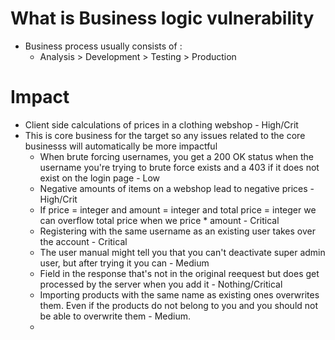 # What is Business logic vulnerability
- Business process usually consists of :
	- Analysis > Development > Testing > Production

# Impact
- Client side calculations of prices in a clothing webshop - High/Crit
- This is core business for the target so any issues related to the core businesss will automatically be more impactful
	- When brute forcing usernames, you get a 200 OK status when the username you're trying to brute force exists and a 403 if it does not exist on the login page - Low
	- Negative amounts of items on a webshop lead to negative prices - High/Crit
	- If price = integer and amount = integer and total price = integer we can overflow total price when we price * amount - Critical
	- Registering with the same username as an existing user takes over the account - Critical
	- The user manual might tell you that you can't deactivate super admin user, but after trying it you can - Medium
	- Field in the response that's not in the original reequest but does get processed by the server when you add it - Nothing/Critical
	- Importing products with the same name as existing ones overwrites them. Even if the products do not belong to you and you should not be able to overwrite them - Medium.
	- 
